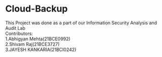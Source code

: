 # Cloud-Backup
This Project was done as a part of our Information Security Analysis and Audit Lab<br>
Contributors:<br>
1.Abhigyan Mehta(21BCE0992)<br>
2.Shivam Raj(21BCE3727)<br>
3.JAYESH KANKARIA(21BCI0242)<br>
